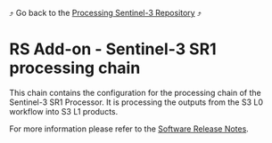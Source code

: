 :arrow_heading_up: Go back to the [Processing Sentinel-3 Repository](../README.md) :arrow_heading_up:

# RS Add-on - Sentinel-3 SR1 processing chain

This chain contains the configuration for the processing chain of the Sentinel-3 SR1 Processor. It is processing the outputs from the S3 L0 workflow into S3 L1 products.

For more information please refer to the [Software Release Notes](./doc/SRN.md).
